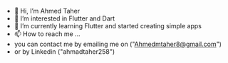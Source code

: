 - 👋 Hi, I’m Ahmed Taher
- 👀 I’m interested in Flutter and Dart
- 🌱 I’m currently learning Flutter and started creating simple apps
- 📫 How to reach me ...
- you can contact me by emailing me on ("Ahmedmtaher8@gmail.com")
- or by Linkedin ("ahmadtaher258")

<!---
salall258/salall258 is a ✨ special ✨ repository because its `README.md` (this file) appears on your GitHub profile.
You can click the Preview link to take a look at your changes.
--->
